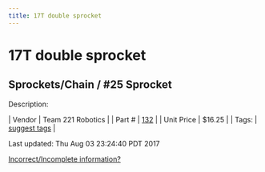```yaml
---
title: 17T double sprocket
---
```


# 17T double sprocket
## Sprockets/Chain / #25 Sprocket
Description: 	 

| Vendor | Team 221 Robotics | 
| Part # | [132](http://www.team221.com/viewproduct.php?id=132) | 
| Unit Price | $16.25 | 
| Tags: | [suggest tags](https://docs.google.com/forms/d/e/1FAIpQLSeWyY8v3RgOty-MyWmh9U0iivNYN_molChYyS-0U-o-kOAv_g/viewform) | 

Last updated: Thu Aug 03 23:24:40 PDT 2017

 [Incorrect/Incomplete information?](https://docs.google.com/forms/d/e/1FAIpQLSeWyY8v3RgOty-MyWmh9U0iivNYN_molChYyS-0U-o-kOAv_g/viewform)